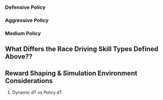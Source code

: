 ### Defensive Policy

### Aggressive Policy

### Medium Policy


## What Differs the Race Driving Skill Types Defined Above??

## Reward Shaping & Simulation Environment Considerations
1. Dynamic dT vs Policy dT